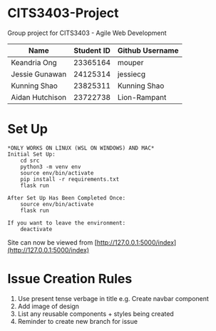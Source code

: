 # CITS3403-Project
Group project for CITS3403 - Agile Web Development

| Name      | Student ID | Github Username |
| ----------- | ----------- | ----------- |
| Keandria Ong | 23365164 | mouper |
| Jessie Gunawan | 24125314 | jessiecg |
| Kunning Shao | 23825311 | Kunning Shao |
| Aidan Hutchison | 23722738  | Lion-Rampant  |


# Set Up
```
*ONLY WORKS ON LINUX (WSL ON WINDOWS) AND MAC*
Initial Set Up:
    cd src
    python3 -m venv env
    source env/bin/activate
    pip install -r requirements.txt
    flask run

After Set Up Has Been Completed Once:
    source env/bin/activate
    flask run

If you want to leave the environment:
    deactivate
```
Site can now be viewed from [http://127.0.0.1:5000/index](http://127.0.0.1:5000/index)


# Issue Creation Rules
1. Use present tense verbage in title e.g. Create navbar component
2. Add image of design
3. List any reusable components + styles being created
4. Reminder to create new branch for issue
